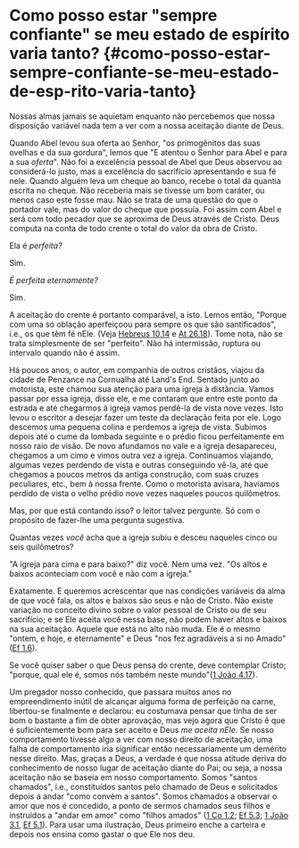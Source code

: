 # Como posso estar &quot;sempre confiante&quot; se meu estado de espírito varia tanto? {#como-posso-estar-sempre-confiante-se-meu-estado-de-esp-rito-varia-tanto}

Nossas almas jamais se aquietam enquanto não percebemos que nossa disposição variável nada tem a ver com a nossa aceitação diante de Deus.

Quando Abel levou sua oferta ao Senhor, &quot;os primogênitos das suas ovelhas e da sua gordura&quot;, lemos que &quot;E atentou o Senhor para Abel e para a sua _oferta_&quot;. Não foi a excelência pessoal de Abel que Deus observou ao considerá-lo justo, mas a excelência do sacrifício apresentando e sua fé nele. Quando alguém leva um cheque ao banco, recebe o total da quantia escrita no cheque. Não receberia mais se tivesse um bom caráter, ou menos caso este fosse mau. Não se trata de uma questão do que o portador vale, mas do valor do cheque que possuía. Foi assim com Abel e será com todo pecador que se aproxima de Deus através de Cristo. Deus computa na conta de todo crente o total do valor da obra de Cristo.

Ela é _perfeita?_

Sim.

_É perfeita eternamente?_

Sim.

A aceitação do crente é portanto comparável, a isto. Lemos então, &quot;Porque com uma só oblação aperfeiçoou para sempre os que são santificados&quot;, i.e., os que têm fé nEle. (Veja [Hebreus 10.14](http://bibliaonline.com.br/acf/hb/10/14) e [At 26.18](http://bibliaonline.com.br/acf/atos/26/18)). Tome nota, não se trata simplesmente de ser &quot;perfeito&quot;. Não há intermissão, ruptura ou intervalo quando não é assim.

Há poucos anos, o autor, em companhia de outros cristãos, viajou da cidade de Penzance na Cornualha até Land&#039;s End. Sentado junto ao motorista, este chamou sua atenção para uma igreja à distância. Vamos passar por essa igreja, disse ele, e me contaram que entre este ponto da estrada e até chegarmos à igreja vamos perdê-la de vista nove vezes. Isto levou o escritor a desejar fazer um teste da declaração feita por ele. Logo descemos uma pequena colina e perdemos a igreja de vista. Subimos depois até o cume da lombada seguinte e o prédio ficou perfeitamente em nosso raio de visão. De novo afundamos no vale e a igreja desapareceu, chegamos a um cimo e vimos outra vez a igreja. Continuamos viajando, algumas vezes perdendo de vista e outras conseguindo vê-la, até que chegamos a poucos metros da antiga construção, com suas cruzes peculiares, etc., bem à nossa frente. Como o motorista avisara, havíamos perdido de vista o velho prédio nove vezes naqueles poucos quilômetros.

Mas, por que está contando isso? o leitor talvez pergunte. Só com o propósito de fazer-lhe uma pergunta sugestiva.

Quantas vezes _você_ acha que a igreja subiu e desceu naqueles cinco ou seis quilômetros?

&quot;A igreja para cima e para baixo?&quot; diz você. Nem uma vez. &quot;Os altos e baixos aconteciam com você e não com a igreja.&quot;

Exatamente. E queremos acrescentar que nas condições variáveis da alma de que você fala, os altos e baixos são seus e não de Cristo. Não existe variação no conceito divino sobre o valor pessoal de Cristo ou de seu sacrifício; e se Ele aceita você nessa base, não podem haver altos e baixos na sua aceitação. Aquele que está no alto não muda. Ele é o mesmo &quot;ontem, e hoje, e eternamente&quot; e Deus &quot;nos fez agradáveis a si no Amado&quot; ([Ef 1.6](http://bibliaonline.com.br/acf/ef/1/6)).

Se você quiser saber o que Deus pensa do crente, deve contemplar Cristo; &quot;porque, qual ele é, somos nós também neste mundo&quot;([1 João 4.17](http://bibliaonline.com.br/acf/1jo/4/17)).

Um pregador nosso conhecido, que passara muitos anos no empreendimento inútil de alcançar alguma forma de perfeição na carne, libertou-se finalmente e declarou: eu costumava pensar que tinha de ser bom o bastante a fim de obter aprovação, mas vejo agora que Cristo ê que é suficientemente bom para ser aceito e Deus _me aceita nEle_. Se nosso comportamento tivesse algo a ver com nosso direito de aceitação, uma falha de comportamento iria significar então necessariamente um demérito nesse direito. Mas, graças a Deus, a verdade é que nossa atitude deriva do conhecimento de nosso lugar de aceitação diante do Pai; ou seja, a nossa aceitação não se baseia em nosso comportamento. Somos &quot;santos chamados&quot;, i.e., constituídos santos pelo chamado de Deus e solicitados depois a andar &quot;como convém a santos&quot;. Somos chamados a observar o amor que nos é concedido, a ponto de sermos chamados seus filhos e instruídos a &quot;andar em amor&quot; como &quot;filhos amados&quot; ([1 Co 1.2](http://bibliaonline.com.br/acf/1co/1/2); [Ef 5.3](http://bibliaonline.com.br/acf/ef/5/3); [1 João 3.1](http://bibliaonline.com.br/acf/1jo/3/1), [Ef 5.1](http://bibliaonline.com.br/acf/ef/5/1)). Para usar uma ilustração, Deus primeiro enche a carteira e depois nos ensina como gastar o que Ele nos deu.